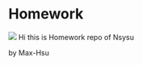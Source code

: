 # Homework

![](https://github.com/Max-Hsu/Homework/actions/CI/workflows/.github/workflows/blank.yml/badge.svg)
Hi
this is Homework repo of Nsysu

by Max-Hsu
